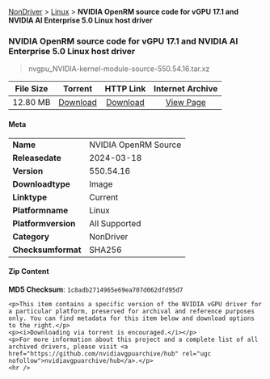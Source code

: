 
[NonDriver](/README.md)  >  [Linux](/index/NonDriver/Linux.md)  >  **NVIDIA OpenRM source code for vGPU 17.1 and NVIDIA AI Enterprise 5.0 Linux host driver**


###    NVIDIA OpenRM source code for vGPU 17.1 and NVIDIA AI Enterprise 5.0 Linux host driver

> nvgpu_NVIDIA-kernel-module-source-550.54.16.tar.xz   


| **File Size** | **Torrent**  | **HTTP Link** | **Internet Archive** |
|:-------------:|:------------:|:-------------:|:--------------------:|
| 12.80 MB |  [Download](https://archive.org/download/nvgpu_NVIDIA-kernel-module-source-550.54.16.tar.xz/nvgpu_NVIDIA-kernel-module-source-550.54.16.tar.xz_archive.torrent)       | [Download](https://archive.org/compress/nvgpu_NVIDIA-kernel-module-source-550.54.16.tar.xz) | [View Page](https://archive.org/details/nvgpu_NVIDIA-kernel-module-source-550.54.16.tar.xz)       |

#### Meta

<table>
<tr><td><strong>Name</strong></td><td>NVIDIA OpenRM Source</td></tr>
<tr><td><strong>Releasedate</strong></td><td>2024-03-18</td></tr>
<tr><td><strong>Version</strong></td><td>550.54.16</td></tr>
<tr><td><strong>Downloadtype</strong></td><td>Image</td></tr>
<tr><td><strong>Linktype</strong></td><td>Current</td></tr>
<tr><td><strong>Platformname</strong></td><td>Linux</td></tr>
<tr><td><strong>Platformversion</strong></td><td>All Supported</td></tr>
<tr><td><strong>Category</strong></td><td>NonDriver</td></tr>
<tr><td><strong>Checksumformat</strong></td><td>SHA256</td></tr>
</table>

#### Zip Content

**MD5 Checksum**: `1c8adb2714965e69ea707d062dfd95d7`

```text
<p>This item contains a specific version of the NVIDIA vGPU driver for a particular platform, preserved for archival and reference purposes only. You can find metadata for this item below and download options to the right.</p>
<p><i>Downloading via torrent is encouraged.</i></p>
<p>For more information about this project and a complete list of all archived drivers, please visit <a href="https://github.com/nvidiavgpuarchive/hub" rel="ugc nofollow">nvidiavgpuarchive/hub</a>.</p>
<hr />
```